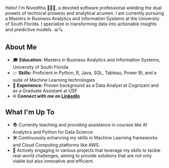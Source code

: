 


Hello! I'm Niveditha 👩‍💻🌟, a devoted software professional wielding the dual powers of technical prowess and analytical acumen. I am currently pursuing a Masters in Business Analytics and Information Systems at the University of South Florida. 
I specialize in transforming data into actionable insights and predictive models. 📊🔍

## About Me

- 🎓 **Education:** Masters in Business Analytics and Information Systems, University of South Florida
- 📈 **Skills:** Proficient in Python, R, Java, SQL, Tableau, Power BI, and a suite of Machine Learning technologies
- 🏢 **Experience:** Proven background as a Data Analyst at Cognizant and as a Graduate Assistant at USF
- 🌐 **Connect with me on [LinkedIn](https://www.linkedin.com/in/niveditha-yeginati-a6a83b221/)**

## What I'm Up To

- 📚 Currently teaching and providing assistance in courses like AI Analytics and Python for Data Science
- 🛠️ Continuously enhancing my skills in Machine Learning frameworks and Cloud Computing platforms like AWS.
- 🔄 Actively engaging in various projects that leverage my skills to tackle real-world challenges, aiming to provide solutions that are not only viable but also innovative and efficient.

